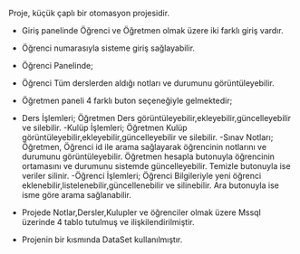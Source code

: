 Proje, küçük çaplı bir otomasyon projesidir.
* Giriş panelinde Öğrenci ve Öğretmen olmak üzere iki farklı giriş vardır.
- Öğrenci numarasıyla sisteme giriş sağlayabilir.

* Öğrenci Panelinde;
- Öğrenci Tüm derslerden aldığı notları ve durumunu görüntüleyebilir.

* Öğretmen paneli 4 farklı buton seçeneğiyle gelmektedir;
- Ders İşlemleri; 
Öğretmen Ders görüntüleyebilir,ekleyebilir,güncelleyebilir ve silebilir.
-Kulüp İşlemleri;
Öğretmen Kulüp görüntüleyebilir,ekleyebilir,güncelleyebilir ve silebilir.
-Sınav Notları;
Öğretmen, Öğrenci id ile arama sağlayarak öğrencinin notlarını ve durumunu görüntüleyebilir. Öğretmen hesapla butonuyla öğrencinin ortamasını ve durumunu sistemde güncelleyebilir.
Temizle butonuyla ise veriler silinir.
-Öğrenci İşlemleri;
Öğrenci Bilgileriyle yeni öğrenci eklenebilir,listelenebilir,güncellenebilir ve silinebilir. Ara butonuyla ise isme göre arama sağlanabilir.

* Projede Notlar,Dersler,Kulupler ve öğrenciler olmak üzere Mssql üzerinde 4 tablo tutulmuş ve ilişkilendirilmiştir.
- Projenin bir kısmında DataSet kullanılmıştır. 

